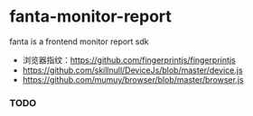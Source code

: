 # fanta-monitor-report
fanta is a frontend monitor report sdk

* 浏览器指纹：https://github.com/fingerprintjs/fingerprintjs
* https://github.com/skillnull/DeviceJs/blob/master/device.js
* https://github.com/mumuy/browser/blob/master/browser.js


### TODO
